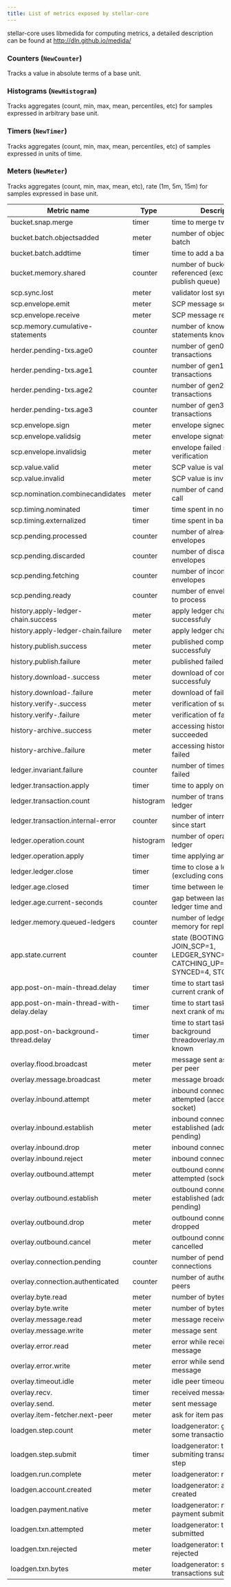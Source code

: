 ```yaml
---
title: List of metrics exposed by stellar-core
---
```


stellar-core uses libmedida for computing metrics, a detailed description can
be found at http://dln.github.io/medida/

### Counters (`NewCounter`)
Tracks a value in absolute terms of a base unit.

### Histograms (`NewHistogram`)
Tracks aggregates (count, min, max, mean, percentiles, etc) for samples
expressed in arbitrary base unit.

### Timers (`NewTimer`)
Tracks aggregates (count, min, max, mean, percentiles, etc) of samples expressed in units of time.

### Meters (`NewMeter`)
Tracks aggregates (count, min, max, mean, etc),  rate (1m, 5m, 15m) for samples
expressed in base unit.


Metric name                              | Type      | Description
---------------------------------------  | --------  | --------------------
bucket.snap.merge                        | timer     | time to merge two buckets
bucket.batch.objectsadded                | meter     | number of objects added per batch
bucket.batch.addtime                     | timer     | time to add a batch
bucket.memory.shared                     | counter   | number of buckets referenced (excluding publish queue)
scp.sync.lost                            | meter     | validator lost sync
scp.envelope.emit                        | meter     | SCP message sent
scp.envelope.receive                     | meter     | SCP message received
scp.memory.cumulative-statements         | counter   | number of known SCP statements known
herder.pending-txs.age0                  | counter   | number of gen0 pending transactions
herder.pending-txs.age1                  | counter   | number of gen1 pending transactions
herder.pending-txs.age2                  | counter   | number of gen2 pending transactions
herder.pending-txs.age3                  | counter   | number of gen3 pending transactions
scp.envelope.sign                        | meter     | envelope signed
scp.envelope.validsig                    | meter     | envelope signature verified
scp.envelope.invalidsig                  | meter     | envelope failed signature verification
scp.value.valid                          | meter     | SCP value is valid
scp.value.invalid                        | meter     | SCP value is invalid
scp.nomination.combinecandidates         | meter     | number of candidates per call
scp.timing.nominated                     | timer     | time spent in nomination
scp.timing.externalized                  | timer     | time spent in ballot protocol
scp.pending.processed                    | counter   | number of already processed envelopes
scp.pending.discarded                    | counter   | number of discarded envelopes
scp.pending.fetching                     | counter   | number of incomplete envelopes
scp.pending.ready                        | counter   | number of envelopes ready to process
history.apply-ledger-chain.success       | meter     | apply ledger chain completed successfuly
history.apply-ledger-chain.failure       | meter     | apply ledger chain failed
history.publish.success                  | meter     | published completed successfuly
history.publish.failure                  | meter     | published failed
history.download-<X>.success             | meter     | download of <X> completed successfuly
history.download-<X>.failure             | meter     | download of <X> failed
history.verify-<X>.success               | meter     | verification of <X> succeeded
history.verify-<X>.failure               | meter     | verification of <X> failed
history-archive.<X>.success              | meter     | accessing history archive <X> succeeded
history-archive.<X>.failure              | meter     | accessing history archive <X> failed
ledger.invariant.failure                 | counter   | number of times invariants failed
ledger.transaction.apply                 | timer     | time to apply one transaction
ledger.transaction.count                 | histogram | number of transactions per ledger
ledger.transaction.internal-error        | counter   | number of internal errors since start
ledger.operation.count                   | histogram | number of operations per ledger
ledger.operation.apply                   | timer     | time applying an operation
ledger.ledger.close                      | timer     | time to close a ledger (excluding consensus)
ledger.age.closed                        | timer     | time between ledgers
ledger.age.current-seconds               | counter   | gap between last close ledger time and current time
ledger.memory.queued-ledgers             | counter   | number of ledgers queued in memory for replay
app.state.current                        | counter   | state (BOOTING=0, JOIN_SCP=1, LEDGER_SYNC=2, CATCHING_UP=3, SYNCED=4, STOPPING=5)
app.post-on-main-thread.delay            | timer     | time to start task posted to current crank of main thread
app.post-on-main-thread-with-delay.delay | timer     | time to start task posted to next crank of main thread
app.post-on-background-thread.delay      | timer     | time to start task posted to background threadoverlay.memory.flood-known        | counter   | number of known flooded entries
overlay.flood.broadcast                  | meter     | message sent as broadcast per peer
overlay.message.broadcast                | meter     | message broadcasted
overlay.inbound.attempt                  | meter     | inbound connection attempted (accepted on socket)
overlay.inbound.establish                | meter     | inbound connection established (added to pending)
overlay.inbound.drop                     | meter     | inbound connection dropped
overlay.inbound.reject                   | meter     | inbound connection rejected
overlay.outbound.attempt                 | meter     | outbound connection attempted (socket opened)
overlay.outbound.establish               | meter     | outbound connection established (added to pending)
overlay.outbound.drop                    | meter     | outbound connection dropped
overlay.outbound.cancel                  | meter     | outbound connection cancelled
overlay.connection.pending               | counter   | number of pending connections
overlay.connection.authenticated         | counter   | number of authenticated peers
overlay.byte.read                        | meter     | number of bytes received
overlay.byte.write                       | meter     | number of bytes sent
overlay.message.read                     | meter     | message received
overlay.message.write                    | meter     | message sent
overlay.error.read                       | meter     | error while receiving a message
overlay.error.write                      | meter     | error while sending a message
overlay.timeout.idle                     | meter     | idle peer timeout
overlay.recv.<X>                         | timer     | received message <X>
overlay.send.<X>                         | meter     | sent message <X>
overlay.item-fetcher.next-peer           | meter     | ask for item past the first one
loadgen.step.count                       | meter     | loadgenerator: generated some transactions
loadgen.step.submit                      | timer     | loadgenerator: time spent submiting transactions per step
loadgen.run.complete                     | meter     | loadgenerator: run complete
loadgen.account.created                  | meter     | loadgenerator: account created
loadgen.payment.native                   | meter     | loadgenerator: native payment submited
loadgen.txn.attempted                    | meter     | loadgenerator: transaction submitted
loadgen.txn.rejected                     | meter     | loadgenerator: transaction rejected
loadgen.txn.bytes                        | meter     | loadgenerator: size of transactions submitted
